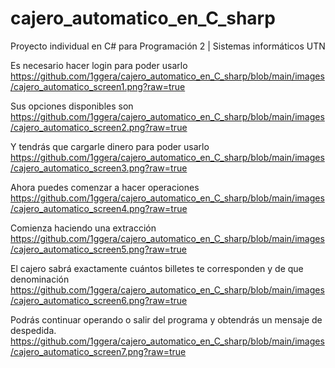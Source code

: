 # cajero_automatico_en_C_sharp
Proyecto individual en C# para Programación 2 | Sistemas informáticos UTN

Es necesario hacer login para poder usarlo
https://github.com/1ggera/cajero_automatico_en_C_sharp/blob/main/images/cajero_automatico_screen1.png?raw=true

Sus opciones disponibles son
https://github.com/1ggera/cajero_automatico_en_C_sharp/blob/main/images/cajero_automatico_screen2.png?raw=true

Y tendrás que cargarle dinero para poder usarlo
https://github.com/1ggera/cajero_automatico_en_C_sharp/blob/main/images/cajero_automatico_screen3.png?raw=true

Ahora puedes comenzar a hacer operaciones
https://github.com/1ggera/cajero_automatico_en_C_sharp/blob/main/images/cajero_automatico_screen4.png?raw=true

Comienza haciendo una extracción
https://github.com/1ggera/cajero_automatico_en_C_sharp/blob/main/images/cajero_automatico_screen5.png?raw=true

El cajero sabrá exactamente cuántos billetes te corresponden y de que denominación
https://github.com/1ggera/cajero_automatico_en_C_sharp/blob/main/images/cajero_automatico_screen6.png?raw=true

Podrás continuar operando o salir del programa y obtendrás un mensaje de despedida.
https://github.com/1ggera/cajero_automatico_en_C_sharp/blob/main/images/cajero_automatico_screen7.png?raw=true
